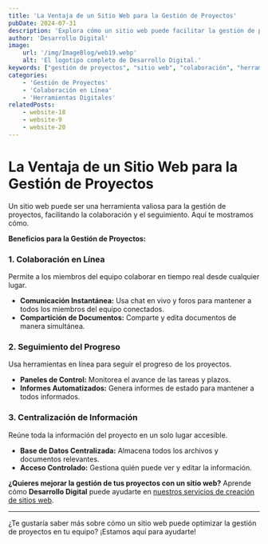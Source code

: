 ```yaml
---
title: 'La Ventaja de un Sitio Web para la Gestión de Proyectos'
pubDate: 2024-07-31
description: 'Explora cómo un sitio web puede facilitar la gestión de proyectos y mejorar la colaboración en tu equipo.'
author: 'Desarrollo Digital'
image:
    url: '/img/ImageBlog/web19.webp'
    alt: 'El logotipo completo de Desarrollo Digital.'
keywords: ["gestión de proyectos", "sitio web", "colaboración", "herramientas"]
categories:
    - 'Gestión de Proyectos'
    - 'Colaboración en Línea'
    - 'Herramientas Digitales'
relatedPosts: 
    - website-18
    - website-9
    - website-20
---
```


# La Ventaja de un Sitio Web para la Gestión de Proyectos

Un sitio web puede ser una herramienta valiosa para la gestión de proyectos, facilitando la colaboración y el seguimiento. Aquí te mostramos cómo.

**Beneficios para la Gestión de Proyectos:**

### 1. **Colaboración en Línea**

Permite a los miembros del equipo colaborar en tiempo real desde cualquier lugar.

- **Comunicación Instantánea:** Usa chat en vivo y foros para mantener a todos los miembros del equipo conectados.
- **Compartición de Documentos:** Comparte y edita documentos de manera simultánea.

### 2. **Seguimiento del Progreso**

Usa herramientas en línea para seguir el progreso de los proyectos.

- **Paneles de Control:** Monitorea el avance de las tareas y plazos.
- **Informes Automatizados:** Genera informes de estado para mantener a todos informados.

### 3. **Centralización de Información**

Reúne toda la información del proyecto en un solo lugar accesible.

- **Base de Datos Centralizada:** Almacena todos los archivos y documentos relevantes.
- **Acceso Controlado:** Gestiona quién puede ver y editar la información.

**¿Quieres mejorar la gestión de tus proyectos con un sitio web?** Aprende cómo **Desarrollo Digital** puede ayudarte en [nuestros servicios de creación de sitios web](https://desarrollo-digital.com/servicios/website/).

---

¿Te gustaría saber más sobre cómo un sitio web puede optimizar la gestión de proyectos en tu equipo? ¡Estamos aquí para ayudarte!
